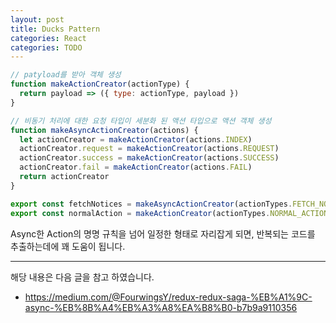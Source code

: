 ```yaml
---
layout: post
title: Ducks Pattern
categories: React
categories: TODO
---
```



```js
// patyload를 받아 객체 생성
function makeActionCreator(actionType) {
  return payload => ({ type: actionType, payload })
}

// 비동기 처리에 대한 요청 타입이 세분화 된 액션 타입으로 액션 객체 생성
function makeAsyncActionCreator(actions) {
  let actionCreator = makeActionCreator(actions.INDEX)
  actionCreator.request = makeActionCreator(actions.REQUEST)
  actionCreator.success = makeActionCreator(actions.SUCCESS)
  actionCreator.fail = makeActionCreator(actions.FAIL)
  return actionCreator
}

export const fetchNotices = makeAsyncActionCreator(actionTypes.FETCH_NOTICES)
export const normalAction = makeActionCreator(actionTypes.NORMAL_ACTION)
```

Async한 Action의 명명 규칙을 넘어 일정한 형태로 자리잡게 되면, 반복되는 코드를 추출하는데에 꽤 도움이 됩니다.


----
해당 내용은 다음 글을 참고 하였습니다.
- https://medium.com/@FourwingsY/redux-redux-saga-%EB%A1%9C-async-%EB%8B%A4%EB%A3%A8%EA%B8%B0-b7b9a9110356